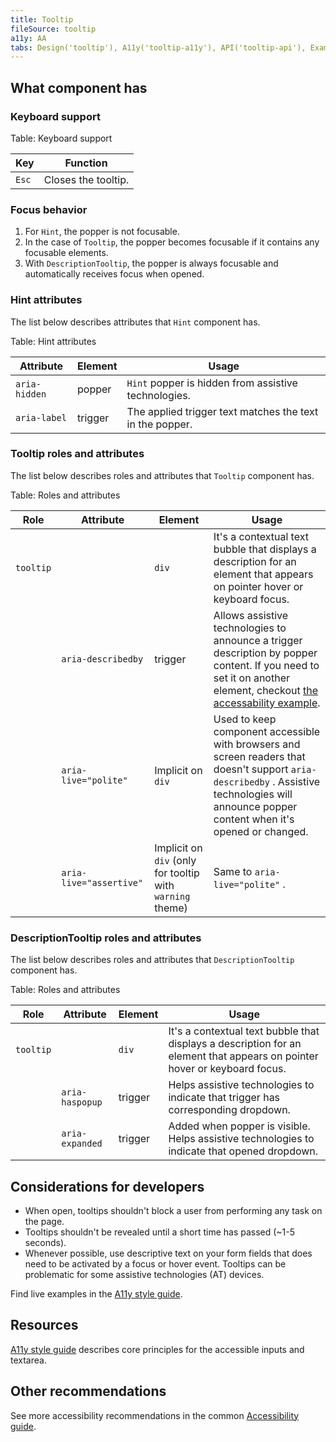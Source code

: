 ```yaml
---
title: Tooltip
fileSource: tooltip
a11y: AA
tabs: Design('tooltip'), A11y('tooltip-a11y'), API('tooltip-api'), Example('tooltip-code'), Changelog('tooltip-changelog')
---
```


## What component has

### Keyboard support

Table: Keyboard support

| Key   | Function            |
| ----- | ------------------- |
| `Esc` | Closes the tooltip. |

### Focus behavior

1. For `Hint`, the popper is not focusable.
2. In the case of `Tooltip`, the popper becomes focusable if it contains any focusable elements.
3. With `DescriptionTooltip`, the popper is always focusable and automatically receives focus when opened.

### Hint attributes

The list below describes attributes that `Hint` component has.

Table: Hint attributes

| Attribute                 | Element  | Usage                                                                                                                                                                                                                                                             |
| ------------------------- | -------- | -------------------------------------------------------------------- |
| `aria-hidden` | popper   | `Hint` popper is hidden from assistive technologies.                   |
| `aria-label` | trigger  | The applied trigger text matches the text in the popper.  |

### Tooltip roles and attributes

The list below describes roles and attributes that `Tooltip` component has.

Table: Roles and attributes

| Role      | Attribute                 | Element                                                   | Usage                                                                                                                                                                                                                                                             |
| --------- | ------------------------- | --------------------------------------------------------- | ----------------------------------------------------------------------------------------------------------------------------------------------------------------------------------------------------------------------------------------------------------------- |
| `tooltip` |                           | `div` | It's a contextual text bubble that displays a description for an element that appears on pointer hover or keyboard focus.                                                                                                                                         |
|           | `aria-describedby` | trigger                                                   | Allows assistive technologies to announce a trigger description by popper content. If you need to set it on another element, checkout [the accessability example](/components/tooltip/tooltip-code#popper-trigger-accessibility).                                                |
|           | `aria-live="polite"` | Implicit on `div` | Used to keep component accessible with browsers and screen readers that doesn't support `aria-describedby` . Assistive technologies will announce popper content when it's opened or changed.                                                                      |
|           | `aria-live="assertive"` | Implicit on `div` (only for tooltip with `warning` theme) | Same to `aria-live="polite"` . |

### DescriptionTooltip roles and attributes

The list below describes roles and attributes that `DescriptionTooltip` component has.

Table: Roles and attributes

| Role      | Attribute                 | Element                                                   | Usage                                                                                                                      |
| --------- | ------------------------- | --------------------------------------------------------- | -------------------------------------------------------------------------------------------------------------------------- |
| `tooltip` |                           | `div` | It's a contextual text bubble that displays a description for an element that appears on pointer hover or keyboard focus.  |
|           | `aria-haspopup` | trigger                                                   | Helps assistive technologies to indicate that trigger has corresponding dropdown.                                          |
|           | `aria-expanded` | trigger                                                   | Added when popper is visible. Helps assistive technologies to indicate that opened dropdown.                               |

## Considerations for developers

* When open, tooltips shouldn't block a user from performing any task on the page.
* Tooltips shouldn't be revealed until a short time has passed (~1-5 seconds).
* Whenever possible, use descriptive text on your form fields that does need to be activated by a focus or hover event. Tooltips can be problematic for some assistive technologies (AT) devices.

Find live examples in the [A11y style guide](https://a11y-style-guide.com/style-guide/section-forms.html#kssref-forms-tooltips).

## Resources

[A11y style guide](https://a11y-style-guide.com/style-guide/section-forms.html#kssref-forms-tooltips) describes core principles for the accessible inputs and textarea.

## Other recommendations

See more accessibility recommendations in the common [Accessibility guide](/core-principles/a11y/a11y).
